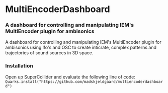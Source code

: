 # MultiEncoderDashboard

### A dashboard for controlling and manipulating IEM's MultiEncoder plugin for ambisonics

A dashboard for controlling and manipulating IEM's MultiEncoder plugin for ambisonics using lfo's and OSC to create inticrate, complex patterns and trajectories of sound sources in 3D space.

### Installation

Open up SuperCollider and evaluate the following line of code:
`Quarks.install("https://github.com/madskjeldgaard/multiencoderdashboard")`
